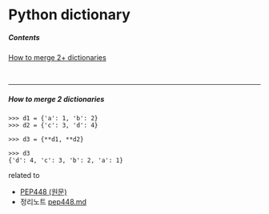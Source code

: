 # Python dictionary
##### Contents
[How to merge 2+ dictionaries](#merge-dicts)

<br/>

* * *

##### How to merge 2 dictionaries <a id="merge-dicts"></a>

```python3
>>> d1 = {'a': 1, 'b': 2}
>>> d2 = {'c': 3, 'd': 4}

>>> d3 = {**d1, **d2}

>>> d3
{'d': 4, 'c': 3, 'b': 2, 'a': 1}
```

related to 
- [PEP448 (원문)](https://www.python.org/dev/peps/pep-0448/) 
- 정리노트 [pep448.md](https://github.com/codingbowoo/codingbowoo.github.io/blob/master/stack/pythonpractice/pep448.md)
